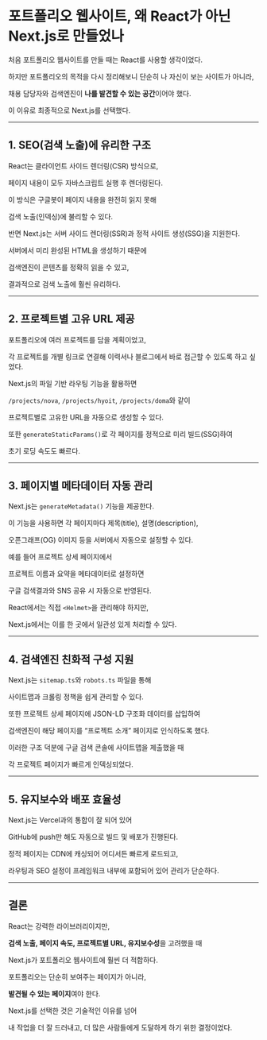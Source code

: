 # 포트폴리오 웹사이트, 왜 React가 아닌 Next.js로 만들었나

처음 포트폴리오 웹사이트를 만들 때는 React를 사용할 생각이었다.

하지만 포트폴리오의 목적을 다시 정리해보니 단순히 나 자신이 보는 사이트가 아니라,

채용 담당자와 검색엔진이 **나를 발견할 수 있는 공간**이어야 했다.

이 이유로 최종적으로 Next.js를 선택했다.

---

## 1. SEO(검색 노출)에 유리한 구조

React는 클라이언트 사이드 렌더링(CSR) 방식으로,

페이지 내용이 모두 자바스크립트 실행 후 렌더링된다.

이 방식은 구글봇이 페이지 내용을 완전히 읽지 못해

검색 노출(인덱싱)에 불리할 수 있다.

반면 Next.js는 서버 사이드 렌더링(SSR)과 정적 사이트 생성(SSG)을 지원한다.

서버에서 미리 완성된 HTML을 생성하기 때문에

검색엔진이 콘텐츠를 정확히 읽을 수 있고,

결과적으로 검색 노출에 훨씬 유리하다.

---

## 2. 프로젝트별 고유 URL 제공

포트폴리오에 여러 프로젝트를 담을 계획이었고,

각 프로젝트를 개별 링크로 연결해 이력서나 블로그에서 바로 접근할 수 있도록 하고 싶었다.

Next.js의 파일 기반 라우팅 기능을 활용하면

`/projects/nova`, `/projects/hyoit`, `/projects/doma`와 같이

프로젝트별로 고유한 URL을 자동으로 생성할 수 있다.

또한 `generateStaticParams()`로 각 페이지를 정적으로 미리 빌드(SSG)하여

초기 로딩 속도도 빠르다.

---

## 3. 페이지별 메타데이터 자동 관리

Next.js는 `generateMetadata()` 기능을 제공한다.

이 기능을 사용하면 각 페이지마다 제목(title), 설명(description),

오픈그래프(OG) 이미지 등을 서버에서 자동으로 설정할 수 있다.

예를 들어 프로젝트 상세 페이지에서

프로젝트 이름과 요약을 메타데이터로 설정하면

구글 검색결과와 SNS 공유 시 자동으로 반영된다.

React에서는 직접 `<Helmet>`을 관리해야 하지만,

Next.js에서는 이를 한 곳에서 일관성 있게 처리할 수 있다.

---

## 4. 검색엔진 친화적 구성 지원

Next.js는 `sitemap.ts`와 `robots.ts` 파일을 통해

사이트맵과 크롤링 정책을 쉽게 관리할 수 있다.

또한 프로젝트 상세 페이지에 JSON-LD 구조화 데이터를 삽입하여

검색엔진이 해당 페이지를 “프로젝트 소개” 페이지로 인식하도록 했다.

이러한 구조 덕분에 구글 검색 콘솔에 사이트맵을 제출했을 때

각 프로젝트 페이지가 빠르게 인덱싱되었다.

---

## 5. 유지보수와 배포 효율성

Next.js는 Vercel과의 통합이 잘 되어 있어

GitHub에 push만 해도 자동으로 빌드 및 배포가 진행된다.

정적 페이지는 CDN에 캐싱되어 어디서든 빠르게 로드되고,

라우팅과 SEO 설정이 프레임워크 내부에 포함되어 있어 관리가 단순하다.

---

## 결론

React는 강력한 라이브러리이지만,

**검색 노출, 페이지 속도, 프로젝트별 URL, 유지보수성**을 고려했을 때

Next.js가 포트폴리오 웹사이트에 훨씬 더 적합하다.

포트폴리오는 단순히 보여주는 페이지가 아니라,

**발견될 수 있는 페이지**여야 한다.

Next.js를 선택한 것은 기술적인 이유를 넘어

내 작업을 더 잘 드러내고, 더 많은 사람들에게 도달하게 하기 위한 결정이었다.
